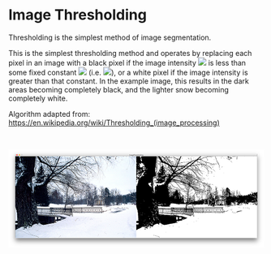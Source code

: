# Image Thresholding #

Thresholding is the simplest method of image segmentation.

This is the simplest thresholding method and operates by replacing each pixel in an image with a black pixel if the image intensity
<img src="https://latex.codecogs.com/gif.latex?\inline&space;\bg_white&space;I_{i,j}" /> is less than some fixed constant
<img src="https://latex.codecogs.com/gif.latex?\inline&space;\bg_white&space;T" /> (i.e.
<img src="https://latex.codecogs.com/gif.latex?\inline&space;\bg_white&space;I_{i,j}&space;<&space;T" />), or a white pixel if the image intensity is greater than that constant. In the example image, this results in the dark areas becoming completely black, and the lighter snow becoming completely white.

Algorithm adapted from: https://en.wikipedia.org/wiki/Thresholding_(image_processing)

</br>
<p align="center">
  <img src="images/screenShot.png"/>
</p>
